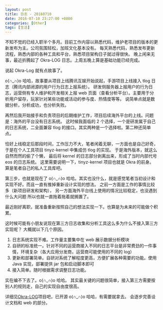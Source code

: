 ```yaml
---
layout: post
title: 日志 - 20160710
date: 2016-07-10 23:27:00 +0800
categories: [Other]
tags: [生活]
---
```


不知不觉的已经入职半个多月。目前工作内容以熟悉代码，维护老项目的版本的更新发布为主。公司氛围轻松，加班文化基本没有。
每天熟悉代码，熟悉发布更新流程，熟悉内部的各种工具和平台，熟悉项目架构日子就过得很快。
晚上闲来无事，最近折腾起了 Okra-LOG 日志。上周五晚上算是基础功能已经完成。

说起 Okra-Log 就有点故事了。

o(∩_∩)o 哈哈，故事要从项目上线腾讯互娱开始说起，手游项目上线接入 tlog 日志（腾讯内部闭源的用户行为日志上报系统）。
研发侧服务器上报用户的行为日志，运营侧有专人维护和开发相关上报 web 页面（查看分析平台）。主要用于分析用户留存，玩家针对某些功能或活动的参与度、热情度等等。
说简单点就是数据分析，分析成功，也分析失败。

再然后我开始接手和负责项目的后期维护工作，项目后续海外平台的上线。问题是：海外的平台没有日志系统。
这时候我面临的 2 个选择，一个是研发属于自己的日志系统，二全面兼容 tlog 的接口。其实两种是一个选择啦。第二种还简单点。

恰好上线稳定后那段时间，工作压力不大，笔者闲着无聊，一方面也是自己好奇，于是在个人工具项目 tinyz-kernel 中集成仿 tlog 的实现。
于是海外版本，就这么自然而然的偷了个懒， 最后将 kernel 的日志部分剥离出来，形成了当时内部代号 eos 的日志系统。
这里需要说明一下，tinyz-kernel 项目也就是 Okra 的前身。算是笔者自己的私人工具库吧。

第三步，也就是现在了 o(∩_∩)o 哈哈。其实也没什么，就是感觉笔者当初设计和实现不好。而且一直有推掉重新设计实现的想法。
之前一方面是工作的事情比较多（新项目研发和架构），
另一方面海外平台线上使用的情况比较稳定，也没遇到什么大问题
所以也就一直拖着拖着就搁置了。

最近刚好离职，就准备重新按照自己的想法实现一下。也算是为未来的可能做个积累。

这时候可能有小朋友说现在第三方日志收集和分析工具这么多为什么不接入第三方实现呢？
大概就以下几个原因。

1.  日志系统实现不难。工作量主要集中在 web 展示数据分析模块
2.  自研的标准统一。针对不同的运营商接入不同的日志平台是非常费劲的一件事情，环境复杂（各大应用分发商，运营商可能使用的不同的 log）
3.  更新和部署简单。自研对系统了解程度更高，方便扩展各种需要的功能。使用 Java 实现，部署提供 jar 包和启动脚本即可
4.  接入简单。随时根据需求调整日志功能。

实在编不下去了。o(∩_∩)o 哈哈。 其实最关键的问题很简单，接入第三方需要按别人的规则走，自己的实现自由度很高。

详细见[Okra-LOG](https://github.com/ogcs/Okra-LOG)项目吧，已开源 o(∩_∩)o 哈哈，有需要就拿去。 会逐步完善设计文档和 web 的部分。

